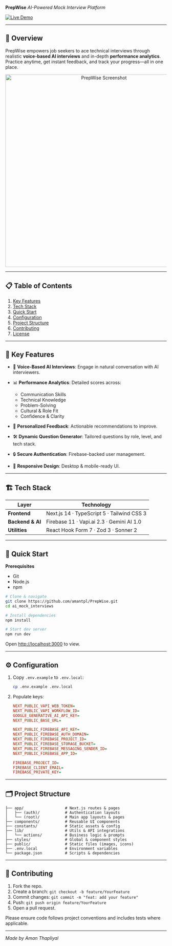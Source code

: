 **PrepWise**
*AI-Powered Mock Interview Platform*

[![Live Demo](https://img.shields.io/badge/demo-online-blue)](https://prep-wise-nu-one.vercel.app/)

---

## 🚀 Overview

PrepWise empowers job seekers to ace technical interviews through realistic **voice-based AI interviews** and in-depth **performance analytics**. Practice anytime, get instant feedback, and track your progress—all in one place.

<p align="center">
  <img src="https://drive.google.com/file/d/1a26wfZxbwTHCi4xk7Z8qPYpQNC0kfXcE/view?usp=sharing" alt="PrepWise Screenshot" width="600"/>
</p>

---

## 📋 Table of Contents

1. [Key Features](#key-features)
2. [Tech Stack](#tech-stack)
3. [Quick Start](#quick-start)
4. [Configuration](#configuration)
5. [Project Structure](#project-structure)
6. [Contributing](#contributing)
7. [License](#license)

---

## 🔑 Key Features

* 🎤 **Voice-Based AI Interviews**: Engage in natural conversation with AI interviewers.
* 📊 **Performance Analytics**: Detailed scores across:

  * Communication Skills
  * Technical Knowledge
  * Problem-Solving
  * Cultural & Role Fit
  * Confidence & Clarity
* 📝 **Personalized Feedback**: Actionable recommendations to improve.
* 🛠️ **Dynamic Question Generator**: Tailored questions by role, level, and tech stack.
* 🔒 **Secure Authentication**: Firebase-backed user management.
* 📱 **Responsive Design**: Desktop & mobile-ready UI.

---

## 🏗️ Tech Stack

| Layer            | Technology                                 |
| ---------------- | ------------------------------------------ |
| **Frontend**     | Next.js 14 · TypeScript 5 · Tailwind CSS 3 |
| **Backend & AI** | Firebase 11 · Vapi.ai 2.3 · Gemini AI 1.0  |
| **Utilities**    | React Hook Form 7 · Zod 3 · Sonner 2       |

---

## 🤸 Quick Start

**Prerequisites**

* Git
* Node.js
* npm

```bash
# Clone & navigate
git clone https://github.com/amantpl/PrepWise.git
cd ai_mock_interviews

# Install dependencies
npm install

# Start dev server
npm run dev
```

Open [http://localhost:3000](http://localhost:3000) to view.

---

## ⚙️ Configuration

1. Copy `.env.example` to `.env.local`:

   ```bash
   cp .env.example .env.local
   ```

2. Populate keys:

   ```ini
   NEXT_PUBLIC_VAPI_WEB_TOKEN=
   NEXT_PUBLIC_VAPI_WORKFLOW_ID=
   GOOGLE_GENERATIVE_AI_API_KEY=
   NEXT_PUBLIC_BASE_URL=

   NEXT_PUBLIC_FIREBASE_API_KEY=
   NEXT_PUBLIC_FIREBASE_AUTH_DOMAIN=
   NEXT_PUBLIC_FIREBASE_PROJECT_ID=
   NEXT_PUBLIC_FIREBASE_STORAGE_BUCKET=
   NEXT_PUBLIC_FIREBASE_MESSAGING_SENDER_ID=
   NEXT_PUBLIC_FIREBASE_APP_ID=

   FIREBASE_PROJECT_ID=
   FIREBASE_CLIENT_EMAIL=
   FIREBASE_PRIVATE_KEY=
   ```

---

## 🗂️ Project Structure

```
├── app/                  # Next.js routes & pages
│   ├── (auth)/           # Authentication layouts
│   └── (root)/           # Main app layouts & pages
├── components/           # Reusable UI components
├── constants/            # Static assets & config
├── lib/                  # Utils & API integrations
│   └── actions/          # Business logic & prompts
├── styles/               # Global & component styles
├── public/               # Static files (images, icons)
├── .env.local            # Environment variables
└── package.json          # Scripts & dependencies
```

---

## 🤝 Contributing

1. Fork the repo.
2. Create a branch: `git checkout -b feature/YourFeature`
3. Commit changes: `git commit -m "feat: add your feature"`
4. Push: `git push origin feature/YourFeature`
5. Open a pull request.

Please ensure code follows project conventions and includes tests where applicable.

---

*Made by Aman Thapliyal*

